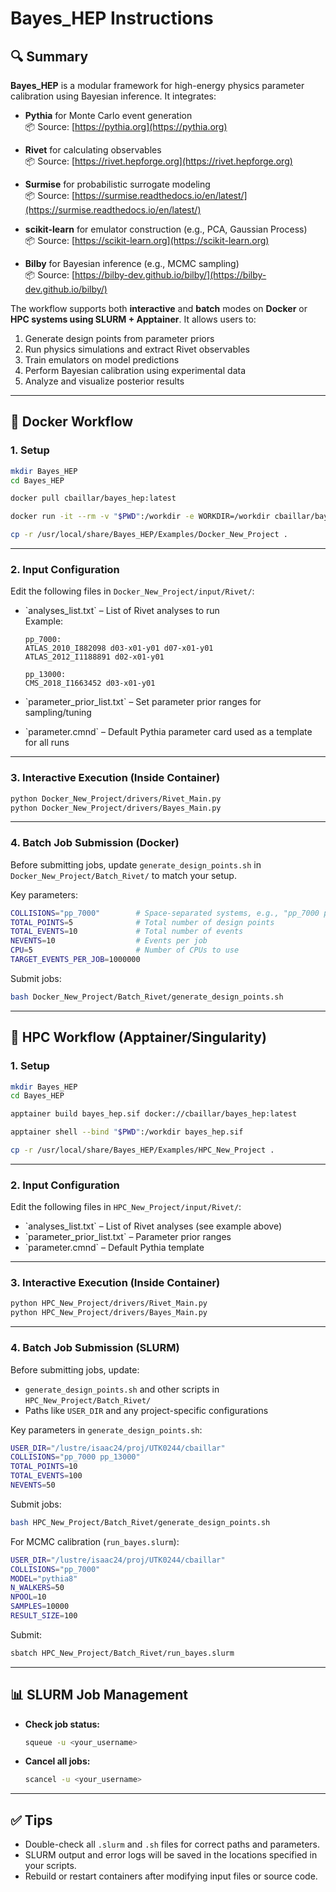 # Bayes\_HEP Instructions

## 🔍 Summary

**Bayes\_HEP** is a modular framework for high-energy physics parameter calibration using Bayesian inference. It integrates:

- **Pythia** for Monte Carlo event generation\
  📦 Source: [https://pythia.org](https://pythia.org)

- **Rivet** for calculating observables\
  📦 Source: [https://rivet.hepforge.org](https://rivet.hepforge.org)

- **Surmise** for probabilistic surrogate modeling\
  📦 Source: [https://surmise.readthedocs.io/en/latest/](https://surmise.readthedocs.io/en/latest/)

- **scikit-learn** for emulator construction (e.g., PCA, Gaussian Process)\
  📦 Source: [https://scikit-learn.org](https://scikit-learn.org)

- **Bilby** for Bayesian inference (e.g., MCMC sampling)\
  📦 Source: [https://bilby-dev.github.io/bilby/](https://bilby-dev.github.io/bilby/)

The workflow supports both **interactive** and **batch** modes on **Docker** or **HPC systems using SLURM + Apptainer**. It allows users to:

1. Generate design points from parameter priors
2. Run physics simulations and extract Rivet observables
3. Train emulators on model predictions
4. Perform Bayesian calibration using experimental data
5. Analyze and visualize posterior results

---

## 🚀 Docker Workflow

### 1. Setup

```sh
mkdir Bayes_HEP
cd Bayes_HEP

docker pull cbaillar/bayes_hep:latest

docker run -it --rm -v "$PWD":/workdir -e WORKDIR=/workdir cbaillar/bayes_hep

cp -r /usr/local/share/Bayes_HEP/Examples/Docker_New_Project .
```

---

### 2. Input Configuration

Edit the following files in `Docker_New_Project/input/Rivet/`:

- \`analyses_list.txt\` – List of Rivet analyses to run\
  Example:

  ```
  pp_7000:
  ATLAS_2010_I882098 d03-x01-y01 d07-x01-y01
  ATLAS_2012_I1188891 d02-x01-y01

  pp_13000:
  CMS_2018_I1663452 d03-x01-y01
  ```

- \`parameter_prior_list.txt\` – Set parameter prior ranges for sampling/tuning

- \`parameter.cmnd\` – Default Pythia parameter card used as a template for all runs

---

### 3. Interactive Execution (Inside Container)

```sh
python Docker_New_Project/drivers/Rivet_Main.py
python Docker_New_Project/drivers/Bayes_Main.py
```

---

### 4. Batch Job Submission (Docker)

Before submitting jobs, update `generate_design_points.sh` in `Docker_New_Project/Batch_Rivet/` to match your setup.

Key parameters:

```sh
COLLISIONS="pp_7000"        # Space-separated systems, e.g., "pp_7000 pp_13000"
TOTAL_POINTS=5              # Total number of design points
TOTAL_EVENTS=10             # Total number of events
NEVENTS=10                  # Events per job
CPU=5                       # Number of CPUs to use
TARGET_EVENTS_PER_JOB=1000000
```

Submit jobs:

```sh
bash Docker_New_Project/Batch_Rivet/generate_design_points.sh
```

---

## 🧠 HPC Workflow (Apptainer/Singularity)

### 1. Setup

```sh
mkdir Bayes_HEP
cd Bayes_HEP

apptainer build bayes_hep.sif docker://cbaillar/bayes_hep:latest

apptainer shell --bind "$PWD":/workdir bayes_hep.sif

cp -r /usr/local/share/Bayes_HEP/Examples/HPC_New_Project .
```

---

### 2. Input Configuration

Edit the following files in `HPC_New_Project/input/Rivet/`:

- \`analyses_list.txt\` – List of Rivet analyses (see example above)
- \`parameter_prior_list.txt\` – Parameter prior ranges
- \`parameter.cmnd\` – Default Pythia template

---

### 3. Interactive Execution (Inside Container)

```sh
python HPC_New_Project/drivers/Rivet_Main.py
python HPC_New_Project/drivers/Bayes_Main.py
```

---

### 4. Batch Job Submission (SLURM)

Before submitting jobs, update:

- `generate_design_points.sh` and other scripts in `HPC_New_Project/Batch_Rivet/`
- Paths like `USER_DIR` and any project-specific configurations

Key parameters in `generate_design_points.sh`:

```sh
USER_DIR="/lustre/isaac24/proj/UTK0244/cbaillar"
COLLISIONS="pp_7000 pp_13000"
TOTAL_POINTS=10
TOTAL_EVENTS=100
NEVENTS=50
```

Submit jobs:

```sh
bash HPC_New_Project/Batch_Rivet/generate_design_points.sh
```

For MCMC calibration (`run_bayes.slurm`):

```sh
USER_DIR="/lustre/isaac24/proj/UTK0244/cbaillar"
COLLISIONS="pp_7000"
MODEL="pythia8"
N_WALKERS=50
NPOOL=10
SAMPLES=10000
RESULT_SIZE=100
```

Submit:

```sh
sbatch HPC_New_Project/Batch_Rivet/run_bayes.slurm
```

---

## 📊 SLURM Job Management

- **Check job status:**

  ```sh
  squeue -u <your_username>
  ```

- **Cancel all jobs:**

  ```sh
  scancel -u <your_username>
  ```

---

## ✅ Tips

- Double-check all `.slurm` and `.sh` files for correct paths and parameters.
- SLURM output and error logs will be saved in the locations specified in your scripts.
- Rebuild or restart containers after modifying input files or source code.
